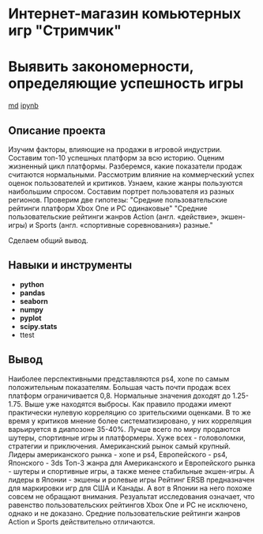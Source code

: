 # Интернет-магазин комьютерных игр "Стримчик"
# Выявить закономерности, определяющие успешность игры

[md](https://github.com/MironRodionoff/yandex_practicum/blob/main/Project_03/README)    [ipynb](https://github.com/MironRodionoff/yandex_practicum/blob/main/Project_03/Project_03.ipynb)

## Описание проекта
Изучим факторы, влияющие на продажи в игровой индустрии.
Составим топ-10 успешных платформ за всю историю.
Оценим жизненный цикл платформы.
Разберемся, какие показатели продаж считаются нормальными.
Рассмотрим влияние на коммерческий успех оценок пользователей и критиков.
Узнаем, какие жанры пользуются наибольшим спросом.
Составим портрет пользователя из разных регионов.
Проверим две гипотезы:
"Средние пользовательские рейтинги платформ Xbox One и PC одинаковые"
"Средние пользовательские рейтинги жанров Action (англ. «действие», экшен-игры) и Sports (англ. «спортивные соревнования») разные."

Сделаем общий вывод.

## Навыки и инструменты

- **python**
- **pandas**
- **seaborn**
- **numpy**
- **pyplot**
- **scipy.stats**
- ttest

## Вывод

Наиболее перспективными представляются ps4, xone по самым положительным показателям.
Большая часть почти продаж всех платформ ограничивается 0,8. Нормальные значения доходят до 1.25-1.75. Выше уже находятся выбросы.
Как правило продажи имеют практически нулевую корреляцию со зрительскими оценками. В то же время у критиков мнение более систематизировано, у них корреляция варьируется в диапозоне 35-40%.
Лучше всего по миру продаются шутеры, спортивные игры и платформеры. Хуже всех - головоломки, стратегии и приключения.
Американский рынок самый крупный.
Лидеры американского рынка - xone и ps4, Европейского - ps4, Японского - 3ds
Топ-3 жанра для Американского и Европейского рынка - шутеры и спортивные игры, а также менее стабильные экшен-игры. А лидеры в Японии - экшены и ролевые игры
Рейтинг ERSB предназначен для маркировки игр для США и Канады. А вот в Японии на него похоже совсем не обращают внимания.
Резуальтат исследования означает, что равенство пользовательских рейтингов Xbox One и PC не исключено, однако и не доказано.
Средние пользовательские рейтинги жанров Action и Sports действительно отличаются.